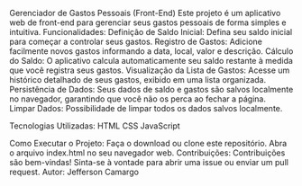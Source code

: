 Gerenciador de Gastos Pessoais (Front-End)
  Este projeto é um aplicativo web de front-end para gerenciar seus gastos pessoais de forma simples e intuitiva.
Funcionalidades:
  Definição de Saldo Inicial:
    Defina seu saldo inicial para começar a controlar seus gastos.
  Registro de Gastos:
    Adicione facilmente novos gastos informando a data, local, valor e descrição.
  Cálculo do Saldo:
    O aplicativo calcula automaticamente seu saldo restante à medida que você registra seus gastos.
  Visualização da Lista de Gastos: 
    Acesse um histórico detalhado de seus gastos, exibido em uma lista organizada.
  Persistência de Dados:
    Seus dados de saldo e gastos são salvos localmente no navegador, garantindo que você não os perca ao       fechar a página.
Limpar Dados: Possibilidade de limpar todos os dados salvos localmente.

Tecnologias Utilizadas:
  HTML
  CSS
  JavaScript

Como Executar o Projeto:
  Faça o download ou clone este repositório.
  Abra o arquivo index.html no seu navegador web.
Contribuições:
  Contribuições são bem-vindas! Sinta-se à vontade para abrir uma issue ou enviar um pull request.
Autor: Jefferson Camargo
